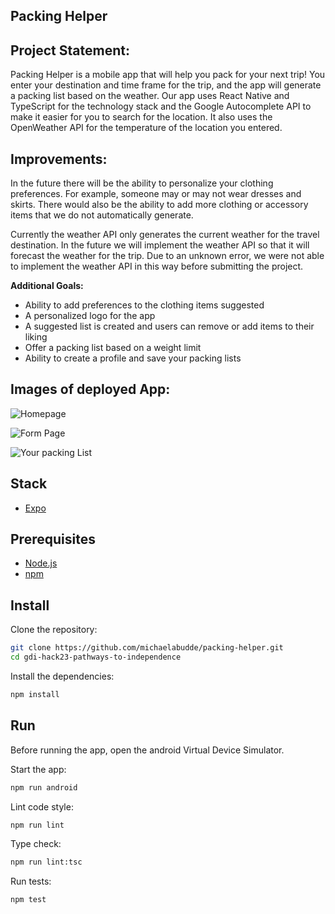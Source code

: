 ## Packing Helper

## Project Statement:

Packing Helper is a mobile app that will help you pack for your next trip! You enter your destination and time frame for the trip, and the app will generate a packing list based on the weather. Our app uses React Native and TypeScript for the technology stack and the Google Autocomplete API to make it easier for you to search for the location. It also uses the OpenWeather API for the temperature of the location you entered.

## Improvements:

In the future there will be the ability to personalize your clothing preferences. For example, someone may or may not wear dresses and skirts. There would also be the ability to add more clothing or accessory items that we do not automatically generate.

Currently the weather API only generates the current weather for the travel destination. In the future we will implement the weather API so that it will forecast the weather for the trip. Due to an unknown error, we were not able to implement the weather API in this way before submitting the project.

**Additional Goals:**

- Ability to add preferences to the clothing items suggested
- A personalized logo for the app
- A suggested list is created and users can remove or add items to their liking
- Offer a packing list based on a weight limit
- Ability to create a profile and save your packing lists

## Images of deployed App:

![Homepage](./assets/images/projectOne.png)

![Form Page](./assets/images/projectTwo.png)

![Your packing List](./assets/images/projectThree.png)

## Stack

- [Expo](https://expo.dev/)

## Prerequisites

- [Node.js](https://nodejs.org/)
- [npm](https://docs.npmjs.com/downloading-and-installing-node-js-and-npm)

## Install

Clone the repository:

```sh
git clone https://github.com/michaelabudde/packing-helper.git
cd gdi-hack23-pathways-to-independence
```

Install the dependencies:

```sh
npm install
```

## Run

Before running the app, open the android Virtual Device Simulator.

Start the app:

```sh
npm run android
```

Lint code style:

```sh
npm run lint
```

Type check:

```sh
npm run lint:tsc
```

Run tests:

```sh
npm test
```
